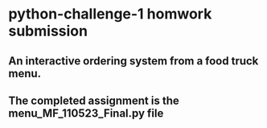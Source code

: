 # python-challenge-1 homwork submission
## An interactive ordering system from a food truck menu.
## The completed assignment is the menu_MF_110523_Final.py file